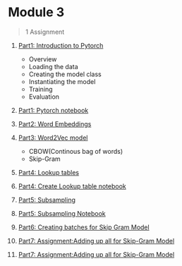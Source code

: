 # Module 3

> 1 Assignment
1. [Part1: Introduction to Pytorch](Part1-pytorch.md)
   * Overview
   * Loading the data
   * Creating the model class
   * Instantiating the model
   * Training 
   * Evaluation

2. [Part1: Pytorch notebook](Part1-pytorch.ipynb)
3. [Part2: Word Embeddings](Part2-Word_Embed.md)
4. [Part3: Word2Vec model](Part3-Word_2_Vec.md)
   * CBOW(Continous bag of words)
   * Skip-Gram
5. [Part4: Lookup tables](Part3-lookup.md)
6. [Part4: Create Lookup table notebook](Part3-lookup.ipynb)
7. [Part5: Subsampling](Part5-subsampling.md)
8. [Part5: Subsampling Notebook](Part5-subsampling.ipynb)
9. [Part6: Creating batches for Skip Gram Model](Part6-batches.md)
10. [Part7: Assignment:Adding up all for Skip-Gram Model](Part7-assignment-skip_gram.md)
11. [Part7: Assignment:Adding up all for Skip-Gram Model](Part7-assignment-skip_gram.ipynb)
